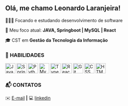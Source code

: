 ## Olá, me chamo Leonardo Laranjeira!

<div align="left"> 
 
👩🏻‍💻 Focando e estudando desenvolvimento de software 
 
📝 Meu foco atual: **JAVA, Springboot | MySQL | React**
 
🎓 CST em **Gestão da Tecnologia da Informação** 
  
 </div>

 ### 🚨 **HABILIDADES**
<span>
    <img src="https://cdn.jsdelivr.net/gh/devicons/devicon/icons/java/java-original.svg" alt="Java" width="32" height="32" />
    <img src="https://cdn.jsdelivr.net/gh/devicons/devicon/icons/spring/spring-original.svg" alt="Spring Boot" width="32" height="32" />
    <img src="https://cdn.jsdelivr.net/gh/devicons/devicon/icons/python/python-original.svg" alt="Python" width="32" height="32" />
    <img src="https://cdn.jsdelivr.net/gh/devicons/devicon/icons/mysql/mysql-original.svg" alt="MySQL" width="32" height="32" />
    <img src="https://cdn.jsdelivr.net/gh/devicons/devicon/icons/typescript/typescript-original.svg" alt="TypeScript" width="32" height="32" />
    <img src="https://cdn.jsdelivr.net/gh/devicons/devicon/icons/react/react-original.svg" alt="React" width="32" height="32" />
    <img src="https://cdn.jsdelivr.net/gh/devicons/devicon/icons/git/git-original.svg" alt="Git" width="32" height="32" />
    <img src="https://cdn.jsdelivr.net/gh/devicons/devicon/icons/css3/css3-original.svg" alt="CSS" width="32" height="32" />
    <img src="https://cdn.jsdelivr.net/gh/devicons/devicon/icons/html5/html5-original.svg" alt="HTML" width="32" height="32" />
</span>

 ### 📬 CONTATOS
✉️ [E-mail](mailto:leonardo02lfc@gmail.com) **|** 
💻 [linkedin](https://www.linkedin.com/in/leonardo-laranjeira-796a391b7/)
